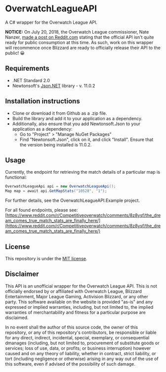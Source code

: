 # OverwatchLeagueAPI
A C# wrapper for the Overwatch League API.

**NOTICE:**
On July 20, 2018, the Overwatch League commissioner, Nate Nanzer, [made a post on Reddit.com](https://www.reddit.com/r/Competitiveoverwatch/comments/8z8ysf/the_dream_comes_true_match_stats_are_finally_here/e2p4tcl/) stating that the official API isn't quite ready for public consumption at this time. As such, work on this wrapper will recommence once Blizzard are ready to officially release their API to the public! 😀

## Requirements
- .NET Standard 2.0
- Newtonsoft's [Json.NET](https://www.newtonsoft.com/json) library - v. 11.0.2

## Installation instructions
- Clone or download it from Github as a .zip file.
- Build the library and add it to your application as a dependency.
- Additionally, also ensure that you add Newtonsoft.Json to your application as a dependency:
  - Go to "Project" > "Manage NuGet Packages"
  - Find "Newtonsoft.Json", click on it, and click "Install". Ensure that the version being installed is 11.0.2.

## Usage
Currently, the endpoint for retrieving the match details of a particular map is functional:
```c#
OverwatchLeagueApi api = new OverwatchLeagueApi();
Map map = await api.GetMapStats("10528", "1");
```
For further details, see the OverwatchLeagueAPI.Example project.

For all found endpoints, please see: [https://www.reddit.com/r/Competitiveoverwatch/comments/8z8ysf/the_dream_comes_true_match_stats_are_finally_here/](https://www.reddit.com/r/Competitiveoverwatch/comments/8z8ysf/the_dream_comes_true_match_stats_are_finally_here/)

## License
This repository is under the [MIT license](LICENSE.md).

## Disclaimer
This API is an unofficial wrapper for the Overwatch League API. This is not officially endorsed by or affiliated with Overwatch League, Blizzard Entertainment, Major League Gaming, Activision Blizzard, or any other party. This software available on the website is provided "as-is" and any expressed or implied warranties, including, but not limited to, the implied warranties of merchantability and fitness for a particular purpose are disclaimed. 

In no event shall the author of this source code, the owner of this repository, or any of this repository's contributors, be responsible or liable for any direct, indirect, incidental, special, exemplary, or consequential dmanages (including, but not limited to, procurement of substitute goods or services; loss of use, data, or profits; or business interruption) however caused and on any theory of liability, whether in contract, strict liability, or tort (including negligence or otherwise) arising in any way out of the use of this software, even if advised of the possibility of such damage.
